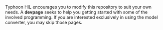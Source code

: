 Typhoon HIL encourages you to modify this repository to suit your own needs. A **devpage** seeks to help you getting started with some of the involved programming. If you are interested exclusively in using the model converter, you may skip those pages.
